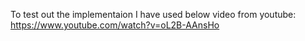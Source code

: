 
To test out the implementaion I have used below video from youtube: 
https://www.youtube.com/watch?v=oL2B-AAnsHo

